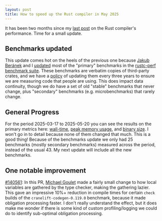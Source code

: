 ```yaml
---
layout: post
title: How to speed up the Rust compiler in May 2025
---
```


It has been two months since my [last
post](https://nnethercote.github.io/2025/03/19/how-to-speed-up-the-rust-compiler-in-march-2025.html)
on the Rust compiler's performance. Time for a small update.

## Benchmarks updated

This update comes hot on the heels of the previous one because
[Jakub Beránek](https://github.com/Kobzol/) and I
[updated](https://github.com/rust-lang/rustc-perf/issues/2024) most of the
"primary" benchmarks in the [rustc-perf benchmark
suite](https://github.com/rust-lang/rustc-perf/tree/master/collector/compile-benchmarks).
These benchmarks are verbatim copies of third-party crates, and we have a
[policy](https://github.com/rust-lang/rustc-perf/tree/master/collector/compile-benchmarks#benchmark-update-policy)
of updating them every three years to ensure we are measuring code that people
are using. This does impact data continuity, though we do have a set of old
"stable" benchmarks that never change, plus "secondary" benchmarks (e.g.
microbenchmarks) that rarely change.

## General Progress

For the period 2025-03-17 to 2025-05-20 you can see the results on the primary
metrics here:
[wall-time](
https://perf.rust-lang.org/compare.html?start=8279176ccdfd4eebd40a671f75b6d3024ae56b42&stat=wall-time&showRawData=true&tab=compile&end=2b96ddca1272960623e41829439df8dae82d20af&nonRelevant=true),
[peak memory
usage](https://perf.rust-lang.org/compare.html?start=8279176ccdfd4eebd40a671f75b6d3024ae56b42&stat=max-rss&showRawData=true&tab=compile&end=2b96ddca1272960623e41829439df8dae82d20af&nonRelevant=true),
and [binary
size](https://perf.rust-lang.org/compare.html?start=8279176ccdfd4eebd40a671f75b6d3024ae56b42&stat=size%3Alinked_artifact&showRawData=true&tab=compile&end=2b96ddca1272960623e41829439df8dae82d20af&nonRelevant=true).
I won't go in to detail because none of them changed that much. This is a good
thing! Because of the benchmarks update we only had 25 benchmarks (mostly
secondary benchmarks) measured across the period, instead of the usual 43. My
next update will include all the new benchmarks.

## One notable improvement

[#140561](https://github.com/rust-lang/rust/pull/140561): In this PR,
[Michael Goulet](https://github.com/compiler-errors) made a fairly small change
to how local variables are gathered by the type checker, making the gathering
lazier. This gave an impressive 10%+ reduction in compile times for certain
`check` builds of the `cranelift-codegen-0.119.0` benchmark, because it made
obligation processing faster. I don't really understand the effect, but it does
make me wonder if there is some kind of custom profiling/logging we could do to
identify sub-optimal obligation processing.
